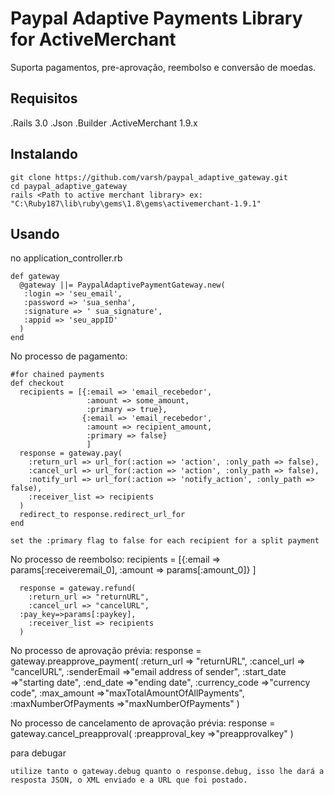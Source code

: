 Paypal Adaptive Payments Library for ActiveMerchant
====================================================

Suporta pagamentos, pre-aprovação, reembolso e conversão de moedas.

Requisitos
--------------
  .Rails 3.0
  .Json
  .Builder
  .ActiveMerchant 1.9.x

Instalando
--------------
    git clone https://github.com/varsh/paypal_adaptive_gateway.git
    cd paypal_adaptive_gateway
    rails <Path to active merchant library> ex: "C:\Ruby187\lib\ruby\gems\1.8\gems\activemerchant-1.9.1"
  
Usando
------------------
  no application_controller.rb
  
    def gateway
      @gateway ||= PaypalAdaptivePaymentGateway.new(
       :login => 'seu_email',
       :password => 'sua_senha',
       :signature => ' sua_signature',
       :appid => 'seu_appID'
      )
    end
  
  No processo de pagamento:
  
    #for chained payments
    def checkout
      recipients = [{:email => 'email_recebedor',
                     :amount => some_amount,
                     :primary => true},
                    {:email => 'email_recebedor',
                     :amount => recipient_amount,
                     :primary => false}
                     ]
      response = gateway.pay(
        :return_url => url_for(:action => 'action', :only_path => false),
        :cancel_url => url_for(:action => 'action', :only_path => false),
        :notify_url => url_for(:action => 'notify_action', :only_path => false),
        :receiver_list => recipients
      )
      redirect_to response.redirect_url_for
    end
    
    set the :primary flag to false for each recipient for a split payment

  No processo de reembolso:
    recipients = [{:email => params[:receiveremail_0],
                     :amount => params[:amount_0]}
                     ]

      response = gateway.refund(
        :return_url => "returnURL",
        :cancel_url => "cancelURL",
	  :pay_key=>params[:paykey],
        :receiver_list => recipients
      )
    
  No processo de aprovação prévia:
response = gateway.preapprove_payment(
    :return_url => "returnURL",
    :cancel_url => "cancelURL",
    :senderEmail =>"email address of sender",
    :start_date =>"starting date",
    :end_date =>"ending date",
    :currency_code =>"currency code",
    :max_amount =>"maxTotalAmountOfAllPayments",
    :maxNumberOfPayments =>"maxNumberOfPayments"
      )

  No processo de cancelamento de aprovação prévia:
	response = gateway.cancel_preapproval(
	:preapproval_key =>"preapprovalkey"
      )

  para debugar
  
    utilize tanto o gateway.debug quanto o response.debug, isso lhe dará a resposta JSON, o XML enviado e a URL que foi postado.
